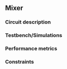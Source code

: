 ## Mixer

### Circuit description

### Testbench/Simulations

### Performance metrics

### Constraints
